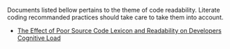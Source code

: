 Documents listed bellow pertains to the theme of code readability. Literate coding recommanded practices should take care to take them into account.

  * [The Effect of Poor Source Code Lexicon and Readability on Developers Cognitive Load](http://veneraarnaoudova.ca/wp-content/uploads/2018/03/2018-ICPC-Effect-lexicon-cognitive-load.pdf)
